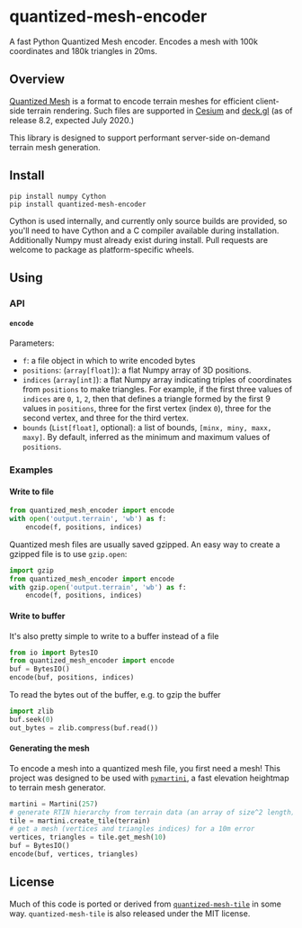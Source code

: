 # quantized-mesh-encoder

A fast Python Quantized Mesh encoder. Encodes a mesh with 100k coordinates and
180k triangles in 20ms.

## Overview

[Quantized Mesh][quantized_mesh_spec] is a format to encode terrain meshes for
efficient client-side terrain rendering. Such files are supported in
[Cesium][cesium] and [deck.gl][deck.gl] (as of release 8.2, expected July 2020.)

This library is designed to support performant server-side on-demand terrain
mesh generation.

[quantized_mesh_spec]: https://github.com/CesiumGS/quantized-mesh
[cesium]: https://github.com/CesiumGS/cesium
[deck.gl]: https://deck.gl/

## Install

```
pip install numpy Cython
pip install quantized-mesh-encoder
```

Cython is used internally, and currently only source builds are provided, so
you'll need to have Cython and a C compiler available during installation.
Additionally Numpy must already exist during install. Pull requests are welcome
to package as platform-specific wheels.

## Using

### API

#### `encode`

Parameters:

- `f`: a file object in which to write encoded bytes
- `positions`: (`array[float]`): a flat Numpy array of 3D positions.
- `indices` (`array[int]`): a flat Numpy array indicating triples of coordinates
  from `positions` to make triangles. For example, if the first three values of
  `indices` are `0`, `1`, `2`, then that defines a triangle formed by the first
  9 values in `positions`, three for the first vertex (index `0`), three for the
  second vertex, and three for the third vertex.
- `bounds` (`List[float]`, optional): a list of bounds, `[minx, miny, maxx, maxy]`. By default, inferred as the minimum and maximum values of `positions`.

### Examples

#### Write to file

```py
from quantized_mesh_encoder import encode
with open('output.terrain', 'wb') as f:
    encode(f, positions, indices)
```

Quantized mesh files are usually saved gzipped. An easy way to create a gzipped
file is to use `gzip.open`:

```py
import gzip
from quantized_mesh_encoder import encode
with gzip.open('output.terrain', 'wb') as f:
    encode(f, positions, indices)
```

#### Write to buffer

It's also pretty simple to write to a buffer instead of a file

```py
from io import BytesIO
from quantized_mesh_encoder import encode
buf = BytesIO()
encode(buf, positions, indices)
```

To read the bytes out of the buffer, e.g. to gzip the buffer

```py
import zlib
buf.seek(0)
out_bytes = zlib.compress(buf.read())
```

#### Generating the mesh

To encode a mesh into a quantized mesh file, you first need a mesh! This project
was designed to be used with [`pymartini`][pymartini], a fast elevation
heightmap to terrain mesh generator.

```py
martini = Martini(257)
# generate RTIN hierarchy from terrain data (an array of size^2 length)
tile = martini.create_tile(terrain)
# get a mesh (vertices and triangles indices) for a 10m error
vertices, triangles = tile.get_mesh(10)
buf = BytesIO()
encode(buf, vertices, triangles)
```

## License

Much of this code is ported or derived from
[`quantized-mesh-tile`][quantized-mesh-tile] in some way. `quantized-mesh-tile`
is also released under the MIT license.

[pymartini]: https://github.com/kylebarron/pymartini
[quantized-mesh-tile]: https://github.com/loicgasser/quantized-mesh-tile
